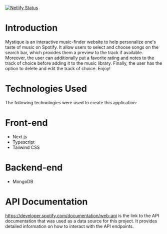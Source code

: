 [![Netlify Status](https://api.netlify.com/api/v1/badges/49ddbab2-0f86-40ee-8eff-69164ba3ef93/deploy-status)](https://app.netlify.com/sites/mystique24/deploys)

# Introduction 

Mystique is an interactive music-finder website to help personalize one's taste of music on Spotify. It allow users to select and choose songs on the search bar, which provides them a preview to the track if available. Moreover, the user can additionally put a favorite rating and notes to the track of choice before adding it to the music library. Finally, the user has the option to delete and edit the track of choice. Enjoy! 

# Technologies Used 
The following technologies were used to create this application: 
# Front-end 
* Next.js 
* Typescript
* Tailwind CSS

# Backend-end 
* MongoDB

# API Documentation 

https://developer.spotify.com/documentation/web-api is the link to the API documentation that was used as a data source for this project. It provides detailed information on how to interact with the API endpoints.
